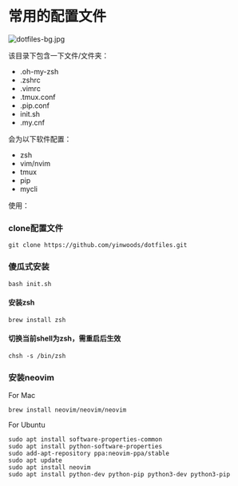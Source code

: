 # 常用的配置文件

![dotfiles-bg.jpg](https://github.com/yinwoods/dotfiles/dotfiles-bg.jpg "dotfiles-bg")

该目录下包含一下文件/文件夹：

* .oh-my-zsh
* .zshrc
* .vimrc
* .tmux.conf
* .pip.conf
* init.sh
* .my.cnf

会为以下软件配置：

* zsh
* vim/nvim
* tmux
* pip
* mycli

使用：

### clone配置文件

`git clone https://github.com/yinwoods/dotfiles.git`

### 傻瓜式安装

`bash init.sh`

#### 安装zsh

`brew install zsh`

#### 切换当前shell为zsh，需重启后生效

`chsh -s /bin/zsh `

### 安装neovim

For Mac

```Shell
brew install neovim/neovim/neovim
```

For Ubuntu

```Shell
sudo apt install software-properties-common
sudo apt install python-software-properties
sudo add-apt-repository ppa:neovim-ppa/stable
sudo apt update
sudo apt install neovim
sudo apt install python-dev python-pip python3-dev python3-pip
```
